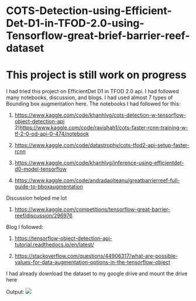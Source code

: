 # COTS-Detection-using-Efficient-Det-D1-in-TFOD-2.0-using-Tensorflow-great-brief-barrier-reef-dataset

<h1><b>This project is still work on progress</b></h1>

I had tried this project on EfficientDet D1 in TFOD 2.0 api. I had followed many notebooks, discussion, and blogs. I had used almost 7 types of Bounding box augmentation here. The notebooks I had followed for this:<br>
1) https://www.kaggle.com/code/khanhlvg/cots-detection-w-tensorflow-object-detection-api <br>
2)https://www.kaggle.com/code/ravishah1/cots-faster-rcnn-training-w-tf-2-0-od-api-0-474/notebook <br>
3) https://www.kaggle.com/code/datastrophy/cots-tfod2-api-setup-faster-rcnn <br>

4) https://www.kaggle.com/code/khanhlvg/inference-using-efficientdet-d0-model-tensorflow<br>

5) https://www.kaggle.com/code/andradaolteanu/greatbarrierreef-full-guide-to-bboxaugmentation<br>

Discussion helped me lot<br>

1) https://www.kaggle.com/competitions/tensorflow-great-barrier-reef/discussion/296976<br>

Blog I followed:<br>

1) https://tensorflow-object-detection-api-tutorial.readthedocs.io/en/latest/<br>

2) https://stackoverflow.com/questions/44906317/what-are-possible-values-for-data-augmentation-options-in-the-tensorflow-object<br>

I had already download the dataset to my google drive and mount the drive here<br>

Output: 
<img src="https://github.com/Abrar-Mustakim/COTS-Detection-using-Efficient-Det-D1-in-TFOD-2.0-using-Tensorflow-great-brief-barrier-reef-dataset/blob/main/Coral_1.gif?raw=true">
